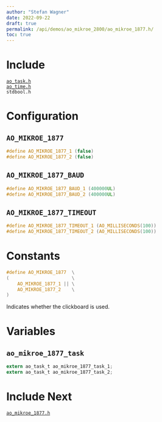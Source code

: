 ```yaml
---
author: "Stefan Wagner"
date: 2022-09-22
draft: true
permalink: /api/demos/ao_mikroe_2800/ao_mikroe_1877.h/
toc: true
---
```


# Include

[`ao_task.h`](../../src/ao_sys_xc32_pic32mz/ao_task.h.md) <br/>
[`ao_time.h`](../../src/ao_sys/ao_time.h.md) <br/>
`stdbool.h`

# Configuration

## `AO_MIKROE_1877`

```c
#define AO_MIKROE_1877_1 (false)
#define AO_MIKROE_1877_2 (false)
```

## `AO_MIKROE_1877_BAUD`

```c
#define AO_MIKROE_1877_BAUD_1 (400000UL)
#define AO_MIKROE_1877_BAUD_2 (400000UL)
```

## `AO_MIKROE_1877_TIMEOUT`

```c
#define AO_MIKROE_1877_TIMEOUT_1 (AO_MILLISECONDS(100))
#define AO_MIKROE_1877_TIMEOUT_2 (AO_MILLISECONDS(100))
```

# Constants

```c
#define AO_MIKROE_1877  \
(                       \
    AO_MIKROE_1877_1 || \
    AO_MIKROE_1877_2    \
)
```

Indicates whether the clickboard is used.

# Variables

## `ao_mikroe_1877_task`

```c
extern ao_task_t ao_mikroe_1877_task_1;
extern ao_task_t ao_mikroe_1877_task_2;
```

# Include Next

[`ao_mikroe_1877.h`](../ao_mikroe/ao_mikroe_1877.h.md)
